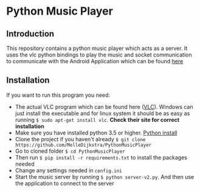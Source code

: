 # Python Music Player

## Introduction

This repository contains a python music player which acts as a server. It uses the vlc python bindings to play the music and socket communication to communicate with the Android Application which can be found [here](https://github.com/MelleDijkstra/AndroidMusicPlayerClient)

## Installation

If you want to run this program you need:

* The actual VLC program which can be found here ([VLC](http://www.videolan.org/vlc/)).
Windows can just install the executable and for linux system it should be as easy as running `$ sudo apt-get install vlc`. **Check their site for correct installation**
* Make sure you have installed python 3.5 or higher. [Python install](https://www.python.org/downloads/)
* Clone the project if you haven't already `$ git clone https://github.com/MelleDijkstra/PythonMusicPlayer`
* Go to cloned folder `$ cd PythonMusicPlayer`
* Then run `$ pip install -r requirements.txt` to install the packages needed
* Change any settings needed in `config.ini`
* Start the music server by running `$ python server-v2.py`. And then use the application to connect to the server